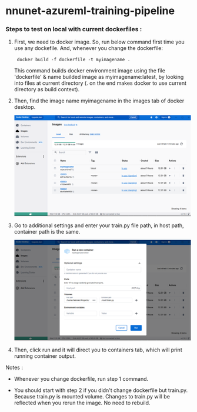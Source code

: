 # nnunet-azureml-training-pipeline

### Steps to test on local with current dockerfiles :

1. First, we need to docker image. So, run below command first time you use any dockefile. And, whenever you change the dockerfile:
    
        docker build -f dockerfile -t myimagename .

    This command builds docker environment image using the file 'dockerfile' & name builded image as myimagename:latest, by looking into files at current directory (. on the end makes docker to use current directory as build context).

2. Then, find the image name myimagename in the images tab of docker desktop.
   
   ![Alt text](assets/run-local-cpu.png?raw=true "Title")

3. Go to additional settings and enter your train.py file path, in host path, container path is the same.

    ![Alt text](assets/volume-mounting-local-cpu.png?raw=true "Title")

4. Then, click run and it will direct you to containers tab, which will print running container output.


Notes :

* Whenever you change dockerfile, run step 1 command.
  
* You should start with step 2 if you didn't change dockerfile but train.py. Because train.py is mounted volume. Changes to train.py will be reflected when you rerun the image. No need to rebuild.
   
        
    
